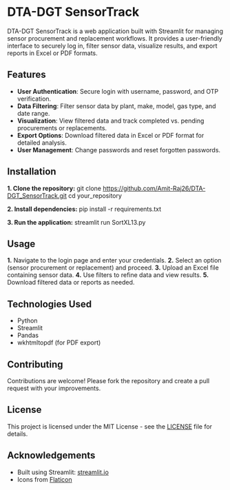 # DTA-DGT SensorTrack

DTA-DGT SensorTrack is a web application built with Streamlit for managing sensor procurement and replacement workflows. It provides a user-friendly interface to securely log in, filter sensor data, visualize results, and export reports in Excel or PDF formats.

## Features

- **User Authentication**: Secure login with username, password, and OTP verification.
- **Data Filtering**: Filter sensor data by plant, make, model, gas type, and date range.
- **Visualization**: View filtered data and track completed vs. pending procurements or replacements.
- **Export Options**: Download filtered data in Excel or PDF format for detailed analysis.
- **User Management**: Change passwords and reset forgotten passwords.

## Installation

**1. Clone the repository:**
git clone https://github.com/Amit-Raj26/DTA-DGT_SensorTrack.git
cd your_repository

**2. Install dependencies:**
pip install -r requirements.txt

**3. Run the application:**
streamlit run SortXL13.py

## Usage

**1.** Navigate to the login page and enter your credentials.
**2.** Select an option (sensor procurement or replacement) and proceed.
**3.** Upload an Excel file containing sensor data.
**4.** Use filters to refine data and view results.
**5.** Download filtered data or reports as needed.

## Technologies Used

- Python
- Streamlit
- Pandas
- wkhtmltopdf (for PDF export)

## Contributing

Contributions are welcome! Please fork the repository and create a pull request with your improvements.

## License

This project is licensed under the MIT License - see the [LICENSE](LICENSE) file for details.

## Acknowledgements

- Built using Streamlit: [streamlit.io](https://streamlit.io)
- Icons from [Flaticon](https://www.flaticon.com)


